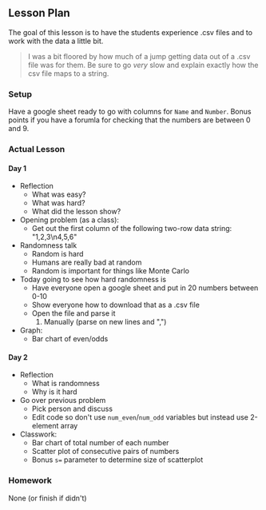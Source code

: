 ## Lesson Plan

The goal of this lesson is to have the students experience .csv files and to
work with the data a little bit.

> I was a bit floored by how much of a jump getting data out of a .csv file was
  for them. Be sure to go _very_ slow and explain exactly how the csv file maps
  to a string.

### Setup

Have a google sheet ready to go with columns for `Name` and `Number`. Bonus
points if you have a forumla for checking that the numbers are between 0 and 9.

### Actual Lesson

#### Day 1

- Reflection
    - What was easy?
    - What was hard?
    - What did the lesson show?
- Opening problem (as a class):
    - Get out the first column of the following two-row data string: "1,2,3\n4,5,6"
- Randomness talk
    - Random is hard
    - Humans are really bad at random
    - Random is important for things like Monte Carlo
- Today going to see how hard randomness is
    - Have everyone open a google sheet and put in 20 numbers between 0-10
    - Show everyone how to download that as a .csv file
    - Open the file and parse it
        1. Manually (parse on new lines and ",")
- Graph:
    - Bar chart of even/odds

#### Day 2

- Reflection
    - What is randomness
    - Why is it hard
- Go over previous problem
    - Pick person and discuss
    - Edit code so don't use `num_even`/`num_odd` variables but instead use 2-element array
- Classwork:
    - Bar chart of total number of each number
    - Scatter plot of consecutive pairs of numbers
    - Bonus `s=` parameter to determine size of scatterplot

### Homework

None (or finish if didn't)


